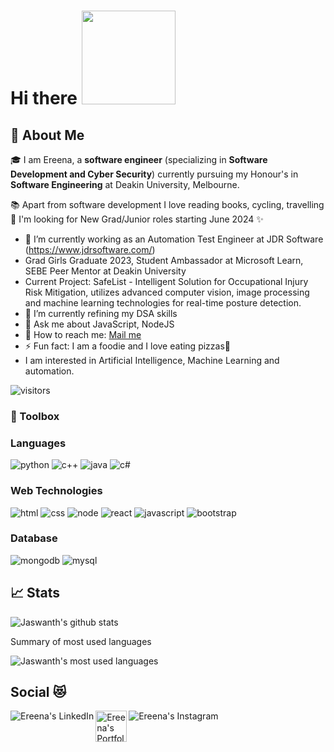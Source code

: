 # Hi there <img src="https://media.giphy.com/media/Wj7lNjMNDxSmc/giphy.gif" width="150px">
## 🚀 About Me
🎓 I am Ereena, a **software engineer** (specializing in **Software Development and Cyber Security**) currently pursuing my Honour's in **Software Engineering** at Deakin University, Melbourne.

📚 Apart from software development I love reading books, cycling, travelling
🌱 I'm looking for New Grad/Junior roles starting June 2024 ✨

- 🔭 I’m currently working as an Automation Test Engineer at JDR Software (https://www.jdrsoftware.com/)
- Grad Girls Graduate 2023, Student Ambassador at Microsoft Learn, SEBE Peer Mentor at Deakin University
- Current Project: SafeList - Intelligent Solution for Occupational Injury Risk Mitigation, utilizes advanced computer vision, image processing and machine learning technologies for real-time posture detection.
- 🌱 I’m currently refining my DSA skills
- 💬 Ask me about JavaScript, NodeJS
- 📮 How to reach me: <a href="mailto:ereenabagga1436@gmail.com">Mail me</a>
- ⚡ Fun fact: I am a foodie and I love eating pizzas🍕
- I am interested in Artificial Intelligence, Machine Learning and automation.

![visitors](https://visitor-badge-reloaded.herokuapp.com/badge?page_id=imprimph.imprimph&color=abc4ff)

### 🧰 Toolbox

### Languages

![python](https://img.shields.io/badge/Python-3776AB?style=for-the-badge&logo=python&logoColor=white)
![c++](https://img.shields.io/badge/JavaScript-323330?style=for-the-badge&logo=cpp&logoColor=F7DF1E)
![java](https://img.shields.io/badge/JavaScript-323330?style=for-the-badge&logo=java&logoColor=F7DF1E)
![c#](https://img.shields.io/badge/JavaScript-323330?style=for-the-badge&logo=csharp&logoColor=F7DF1E)


### Web Technologies

![html](https://img.shields.io/badge/HTML5-E34F26?style=for-the-badge&logo=html5&logoColor=white)
![css](https://img.shields.io/badge/CSS3-1572B6?style=for-the-badge&logo=css3&logoColor=white)
![node](https://img.shields.io/badge/Node.js-339933?style=for-the-badge&logo=node.js&logoColor=white)
![react](https://img.shields.io/badge/React-20232A?style=for-the-badge&logo=react&logoColor=61DAFB)
![javascript](https://img.shields.io/badge/React-20232A?style=for-the-badge&logo=javascript&logoColor=61DAFB)
![bootstrap](https://img.shields.io/badge/Bootstrap-563D7C?style=for-the-badge&logo=bootstrap&logoColor=white)


### Database

![mongodb](https://img.shields.io/badge/MongoDB-47A248?style=for-the-badge&logo=mongodb&logoColor=white)
![mysql](https://img.shields.io/badge/MySQL-00000F?style=for-the-badge&logo=mysql&logoColor=white)


## 📈 Stats
![Jaswanth's github stats](https://github-readme-stats.vercel.app/api?username=Ereena815&show_icons=true&theme=onedark) 

Summary of most used languages

![Jaswanth's most used languages](https://github-readme-stats.vercel.app/api/top-langs/?username=Ereena815&layout=compact)

## Social 😻

<a href="https://www.linkedin.com/in/ereena-bagga-a555611b8/">
  <img align="left" alt="Ereena's LinkedIn" src="https://img.icons8.com/doodle/50/000000/linkedin--v2.png"/>
</a>

<a href="https://ereena-bagga-portfolio.netlify.app/">
  <img align="left" alt="Ereena's Portfolio" src="https://d2fltix0v2e0sb.cloudfront.net/dev-badge.svg" height="50" width="50">
</a>

<a href="https://www.instagram.com/ereena.bagga?igsh=cDFqMW96ZjFleTg0&utm_source=qr/">
  <img align="left" alt="Ereena's Instagram" src="https://img.icons8.com/doodle/50/000000/instagram-new.png"/>
</a>
